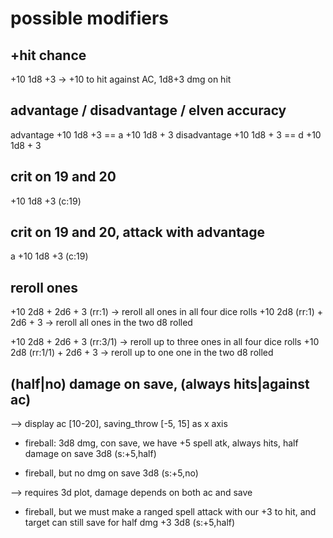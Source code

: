possible modifiers
==================

## +hit chance

+10 1d8 +3  -> +10 to hit against AC, 1d8+3 dmg on hit

## advantage / disadvantage / elven accuracy
advantage +10 1d8 +3      == a +10 1d8 + 3
disadvantage +10 1d8 + 3  == d +10 1d8 + 3

## crit on 19 and 20
+10 1d8 +3 (c:19)

## crit on 19 and 20, attack with advantage
a +10 1d8 +3 (c:19)

## reroll ones
+10 2d8 + 2d6 + 3 (rr:1)   -> reroll all ones in all four dice rolls
+10 2d8 (rr:1) + 2d6 + 3   -> reroll all ones in the two d8 rolled

+10 2d8 + 2d6 + 3 (rr:3/1)   -> reroll up to three ones in all four dice rolls
+10 2d8 (rr:1/1) + 2d6 + 3   -> reroll up to one one in the two d8 rolled

## (half|no) damage on save, (always hits|against ac)
--> display ac [10-20], saving_throw [-5, 15] as x axis

- fireball: 3d8 dmg, con save, we have +5 spell atk, always hits, half damage on save
3d8 (s:+5,half)

- fireball, but no dmg on save
3d8 (s:+5,no)

--> requires 3d plot, damage depends on both ac and save
- fireball, but we must make a ranged spell attack with our +3 to hit, and target can still save for half dmg
+3 3d8 (s:+5,half)

